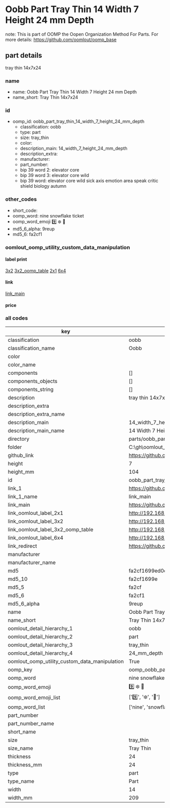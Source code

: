 # Oobb Part Tray Thin 14 Width 7 Height 24 mm Depth  

note: This is part of OOMP the Oopen Organization Method For Parts. For more details: https://github.com/oomlout/oomp_base

##  part details
  



tray thin 14x7x24



### name
* name: Oobb Part Tray Thin 14 Width 7 Height 24 mm Depth
* name_short: Tray Thin 14x7x24 
### id
* oomp_id: oobb_part_tray_thin_14_width_7_height_24_mm_depth
  * classification: oobb
  * type: part
  * size: tray_thin
  * color: 
  * description_main: 14_width_7_height_24_mm_depth
  * description_extra: 
  * manufacturer: 
  * part_number: 
  * bip 39 word 2: elevator core
  * bip 39 word 3: elevator core wild
  * bip 39 word: elevator core wild sick axis emotion area speak critic shield biology autumn

### other_codes
* short_code: 
* oomp_word: nine snowflake ticket
* oomp_word_emoji :nine: :snowflake: :ticket:
* md5_6_alpha: 9reup
* md5_6: fa2cf1






### oomlout_oomp_utility_custom_data_manipulation
#### label print
[3x2](http://192.168.1.245:1112/?label=oomp%209reup)
[3x2_oomp_table](http://192.168.1.108:1112/?label=oomp%209reup)
[2x1](http://192.168.1.242:1112/?label=oomp%209reup)
[6x4](http://192.168.1.55:1112/?label=oomp%209reup)    

#### link

[link_main](https://github.com/oomlout/oomlout_oobb_version_4_generated_parts/tree/main/navigation_oomp/oobb/part/tray_thin/14_width_7_height_24_mm_depth/part)                              

#### price







### all codes 
| key | value |  
| --- | --- |  
| classification | oobb |  
| classification_name | Oobb |  
| color |  |  
| color_name |  |  
| components | [] |  
| components_objects | [] |  
| components_string | [] |  
| description | tray thin 14x7x24 |  
| description_extra |  |  
| description_extra_name |  |  
| description_main | 14_width_7_height_24_mm_depth |  
| description_main_name | 14 Width 7 Height 24 mm Depth |  
| directory | parts/oobb_part_tray_thin_14_width_7_height_24_mm_depth |  
| folder | C:\gh\oomlout_oobb_version_4_generated_parts\parts\oobb_part_tray_thin_14_width_7_height_24_mm_depth |  
| github_link | https://github.com/oomlout/oomlout_oomp_part_src/tree/main/parts/oobb_part_tray_thin_14_width_7_height_24_mm_depth |  
| height | 7 |  
| height_mm | 104 |  
| id | oobb_part_tray_thin_14_width_7_height_24_mm_depth |  
| link_1 | https://github.com/oomlout/oomlout_oobb_version_4_generated_parts/tree/main/navigation_oomp/oobb/part/tray_thin/14_width_7_height_24_mm_depth/part |  
| link_1_name | link_main |  
| link_main | https://github.com/oomlout/oomlout_oobb_version_4_generated_parts/tree/main/navigation_oomp/oobb/part/tray_thin/14_width_7_height_24_mm_depth/part |  
| link_oomlout_label_2x1 | http://192.168.1.242:1112/?label=oomp%209reup |  
| link_oomlout_label_3x2 | http://192.168.1.245:1112/?label=oomp%209reup |  
| link_oomlout_label_3x2_oomp_table | http://192.168.1.108:1112/?label=oomp%209reup |  
| link_oomlout_label_6x4 | http://192.168.1.55:1112/?label=oomp%209reup |  
| link_redirect | https://github.com/oomlout/oomlout_oobb_version_4_generated_parts/tree/main/parts/oobb_tray_thin_14_07_24 |  
| manufacturer |  |  
| manufacturer_name |  |  
| md5 | fa2cf1699ed0c16923087c7df60c123f |  
| md5_10 | fa2cf1699e |  
| md5_5 | fa2cf |  
| md5_6 | fa2cf1 |  
| md5_6_alpha | 9reup |  
| name | Oobb Part Tray Thin 14 Width 7 Height 24 mm Depth |  
| name_short | Tray Thin 14x7x24  |  
| oomlout_detail_hierarchy_1 | oobb |  
| oomlout_detail_hierarchy_2 | part |  
| oomlout_detail_hierarchy_3 | tray_thin |  
| oomlout_detail_hierarchy_4 | 24_mm_depth |  
| oomlout_oomp_utility_custom_data_manipulation | True |  
| oomp_key | oomp_oobb_part_tray_thin_14_width_7_height_24_mm_depth |  
| oomp_word | nine snowflake ticket |  
| oomp_word_emoji | :nine: :snowflake: :ticket: |  
| oomp_word_emoji_list | [':nine:', ':snowflake:', ':ticket:'] |  
| oomp_word_list | ['nine', 'snowflake', 'ticket'] |  
| part_number |  |  
| part_number_name |  |  
| short_name |  |  
| size | tray_thin |  
| size_name | Tray Thin |  
| thickness | 24 |  
| thickness_mm | 24 |  
| type | part |  
| type_name | Part |  
| width | 14 |  
| width_mm | 209 |  
